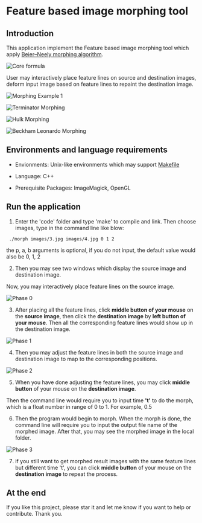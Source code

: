 # Feature based image morphing tool

## Introduction

This application implement the Feature based image morphing tool which apply [Beier–Neely morphing algorithm](https://en.wikipedia.org/wiki/Beier%E2%80%93Neely_morphing_algorithm).

![Core formula](demo_images/core_formula.jpg)

User may interactively place feature lines on source and destination images, deform input image based on feature lines to repaint the destination image.

![Morphing Example 1](demo_images/demo.png)

![Terminator Morphing](demo_images/TerminatorMorphing.gif)

![Hulk Morphing](demo_images/Hulk_morphing.gif)

![Beckham Leonardo Morphing](demo_images/Beckham_Leonardo_Morphing.gif)

## Environments and language requirements

* Envionments: Unix-like environments which may support [Makefile](https://en.wikipedia.org/wiki/Makefile)

* Language: C++

* Prerequisite Packages: ImageMagick, OpenGL

## Run the application


1. Enter the 'code' folder and type 'make' to compile and link. Then choose images, type in the command line like blow:

` ./morph images/3.jpg images/4.jpg 0 1 2`

  the p, a, b arguments is optional, if you do not input, the default value would also be 0, 1, 2

2. Then you may see two windows which display the source image and destination image. 

  Now, you may interactively place feature lines on the source image.

![Phase 0](demo_images/phase0.png)

3. After placing all the feature lines, click **middle button of your mouse** on the **source image**, 
  then click the **destination image** by **left button of your mouse**. 
  Then all the corresponding feature lines would show up in the destination image.

![Phase 1](demo_images/phase1.png)

4. Then you may adjust the feature lines in both the source image and destination image to map to the corresponding positions.

![Phase 2](demo_images/phase2.png)

5. When you have done adjusting the feature lines, you may click **middle button** of your mouse on the **destination image**. 

  Then the command line would require you to input time **'t'** to do the morph, which is a float number in range of 0 to 1.
  For example, 0.5

6. Then the program would begin to morph. 
  When the morph is done, the command line will require you to input the output file name of the morphed image. 
  After that, you may see the morphed image in the local folder.

![Phase 3](demo_images/phase3.png)

7. if you still want to get morphed result images with the same feature lines but different time 't', 
  you can click **middle button** of your mouse on the **destination image** to repeat the process.

## At the end

If you like this project, please star it and let me know if you want to help or contribute. Thank you.




